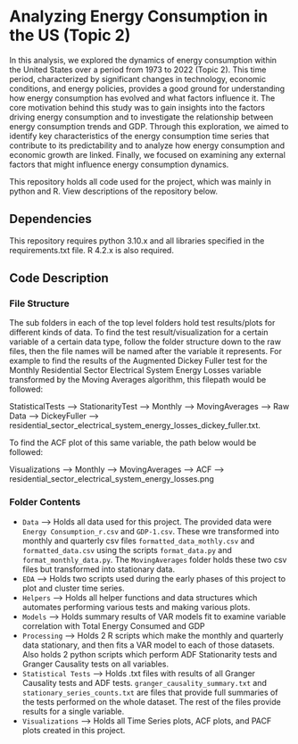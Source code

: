 # Analyzing Energy Consumption in the US (Topic 2)

In this analysis, we explored the dynamics of energy consumption within the United States over a period from 1973 to 2022 (Topic 2). This time period, characterized by significant changes in technology, economic conditions, and energy policies, provides a good ground for understanding how energy consumption has evolved and what factors influence it. The core motivation behind this study was to gain insights into the factors driving energy consumption and to investigate the relationship between energy consumption trends and GDP. Through this exploration, we aimed to identify key characteristics of the energy consumption time series that contribute to its predictability and to analyze how energy consumption and economic growth are linked. Finally, we focused on examining any external factors that might influence energy consumption dynamics. 

This repository holds all code used for the project, which was mainly in python and R. View descriptions of the repository below.

## Dependencies

This repository requires python 3.10.x and all libraries specified in the requirements.txt file. R 4.2.x is also required.

## Code Description

### File Structure

The sub folders in each of the top level folders hold test results/plots for different kinds of data. To find the test result/visualization for a certain variable of a certain data type, follow the folder structure down to the raw files, then the file names will be named after the variable it represents.
For example to find the results of the Augmented Dickey Fuller test for the Monthly Residential Sector Electrical System Energy Losses variable transformed by the Moving Averages algorithm, this filepath would be followed:

StatisticalTests --> StationarityTest --> Monthly --> MovingAverages --> Raw Data --> DickeyFuller --> residential_sector_electrical_system_energy_losses_dickey_fuller.txt.

To find the ACF plot of this same variable, the path below would be followed:

Visualizations --> Monthly --> MovingAverages --> ACF --> residential_sector_electrical_system_energy_losses.png

### Folder Contents

* `Data` --> Holds all data used for this project. The provided data were `Energy Consumption_r.csv` and `GDP-1.csv`. These wre transformed into monthly and quarterly csv files `formatted_data_mothly.csv` and `formatted_data.csv` using the scripts `format_data.py` and `format_monthly_data.py`. The `MovingAverages` folder holds these two csv files but transformed into stationary data.
* `EDA` --> Holds two scripts used during the early phases of this project to plot and cluster time series.
* `Helpers` --> Holds all helper functions and data structures which automates performing various tests and making various plots.
* `Models` --> Holds summary results of VAR models fit to examine variable correlation with Total Energy Consumed and GDP
* `Processing` --> Holds 2 R scripts which make the monthly and quarterly data stationary, and then fits a VAR model to each of those datasets. Also holds 2 python scripts which perform ADF Stationarity tests and Granger Causality tests on all variables.
* `Statistical Tests` --> Holds .txt files with results of all Granger Causality tests and ADF tests. `granger_causality_summary.txt` and `stationary_series_counts.txt` are files that provide full summaries of the tests performed on the whole dataset. The rest of the files provide results for a single variable.
* `Visualizations` --> Holds all Time Series plots, ACF plots, and PACF plots created in this project.